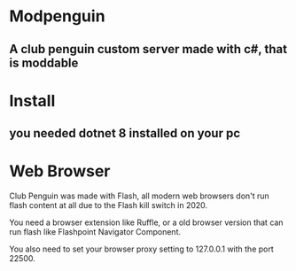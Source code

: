 # Modpenguin
A club penguin custom server made with c#, that is moddable
---
# Install
you needed dotnet 8 installed on your pc
---
# Web Browser
Club Penguin was made with Flash, all modern web browsers don't run flash content at all due to the Flash kill switch in 2020.

You need a browser extension like Ruffle, or a old browser version that can run flash like Flashpoint Navigator Component.

You also need to set your browser proxy setting to 127.0.0.1 with the port 22500.
